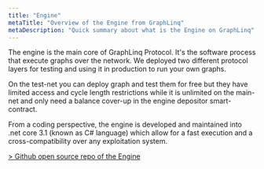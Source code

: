 ```yaml
---
title: "Engine"
metaTitle: "Overview of the Engine from GraphLinq"
metaDescription: "Quick summary about what is the Engine on GraphLinq"
---
```


The engine is the main core of GraphLinq Protocol. It's the software process that execute graphs over the network.
We deployed two different protocol layers for testing and using it in production to run your own graphs.

On the test-net you can deploy graph and test them for free but they have limited access and cycle length restrictions
while it is unlimited on the main-net and only need a balance cover-up in the engine depositor smart-contract.

From a coding perspective, the engine is developed and maintained into .net core 3.1 (known as C# language) which allow for a fast execution and a
cross-compatibility over any exploitation system.

<a href="https://github.com/GraphLinq/GraphLinq.Engine">> Github open source repo of the Engine</a>